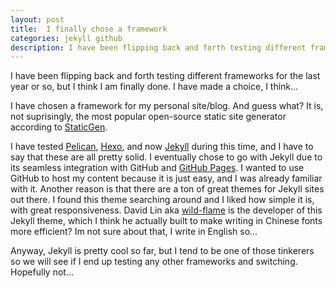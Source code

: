 ```yaml
---
layout: post
title:  I finally chose a framework
categories: jekyll github
description: I have been flipping back and forth testing different frameworks for the last year or so, but I think I'm finally done. I have made a choice, I think...
---
```


I have been flipping back and forth testing different frameworks for the last year or so, but I think I am finally done. I have made a choice, I think...

<!--description-->

I have chosen a framework for my personal site/blog. And guess what? It is, not suprisingly, the most popular open-source static site generator according to [StaticGen](https://www.staticgen.com/).

I have tested [Pelican](http://docs.getpelican.com/en/stable/#), [Hexo](https://hexo.io/), and now [Jekyll](http://jekyllrb.com/) during this time, and I have to say that these are all pretty solid. I eventually chose to go with Jekyll due to its seamless integration with GitHub and [GitHub Pages](https://pages.github.com/). I wanted to use GitHub to host my content because it is just easy, and I was already familiar with it. Another reason is that there are a ton of great themes for Jekyll sites out there. I found this theme searching around and I liked how simple it is, with great responsiveness. David Lin aka [wild-flame](https://github.com/wild-flame) is the developer of this Jekyll theme, which I think he actually built to make writing in Chinese fonts more efficient? Im not sure about that, I write in English so...

Anyway, Jekyll is pretty cool so far, but I tend to be one of those tinkerers so we will see if I end up testing any other frameworks and switching. Hopefully not...
